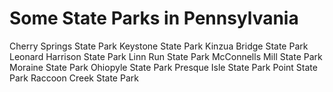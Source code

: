 # Some State Parks in Pennsylvania

Cherry Springs State Park
Keystone State Park
Kinzua Bridge State Park
Leonard Harrison State Park
Linn Run State Park
McConnells Mill State Park
Moraine State Park
Ohiopyle State Park
Presque Isle State Park
Point State Park
Raccoon Creek State Park
